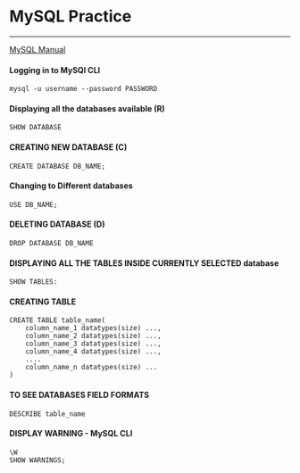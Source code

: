 # MySQL Practice
_________________________________
[MySQL Manual](http://g2pc1.bu.edu/~qzpeng/manual/MySQL%20Commands.htm)
#### Logging in to MySQl CLI
````
mysql -u username --password PASSWORD
````
#### Displaying all the databases available (R)
````
SHOW DATABASE
````

#### CREATING NEW DATABASE (C)
````
CREATE DATABASE DB_NAME;
````

#### Changing to Different databases
````
USE DB_NAME;
````

#### DELETING DATABASE (D)
````
DROP DATABASE DB_NAME
````

#### DISPLAYING ALL THE TABLES INSIDE CURRENTLY SELECTED database
````
SHOW TABLES:
````

#### CREATING TABLE 
````
CREATE TABLE table_name(
    column_name_1 datatypes(size) ...,
    column_name_2 datatypes(size) ...,
    column_name_3 datatypes(size) ...,
    column_name_4 datatypes(size) ...,
    ....
    column_name_n datatypes(size) ...
)
````

#### TO SEE DATABASES FIELD FORMATS
````
DESCRIBE table_name
````

#### DISPLAY WARNING - MySQL CLI
````
\W
SHOW WARNINGS;
````